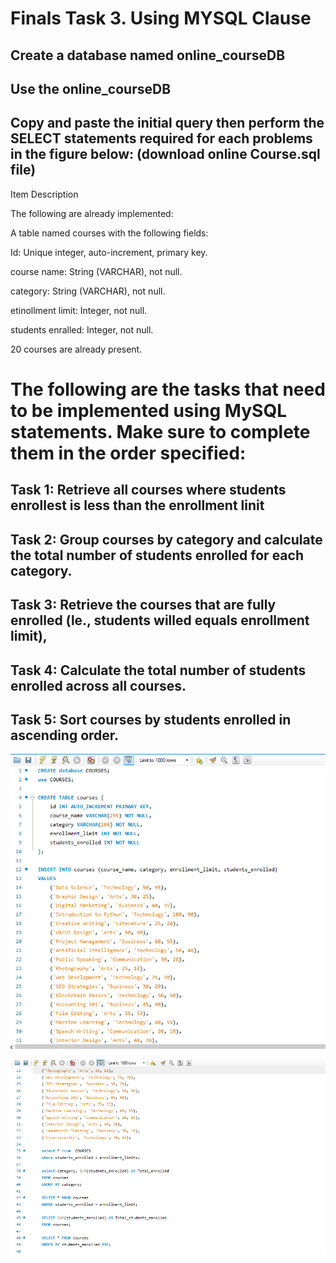 # Finals Task 3. Using MYSQL Clause

## Create a database named online_courseDB


## Use the online_courseDB


## Copy and paste the initial query then perform the SELECT statements required for each problems in the figure below: (download online Course.sql file)


Item Description

The following are already implemented:

A table named courses with the following fields:

Id: Unique integer, auto-increment, primary key.

course name: String (VARCHAR), not null.

category: String (VARCHAR), not null.

etinollment limit: Integer, not null.

students enralled: Integer, not null.

20 courses are already present.

# The following are the tasks that need to be implemented using MySQL statements. Make sure to complete them in the order specified:

## Task 1: Retrieve all courses where students enrollest is less than the enrollment linit

## Task 2: Group courses by category and calculate the total number of students enrolled for each category.

## Task 3: Retrieve the courses that are fully enrolled (le., students willed equals enrollment limit),

## Task 4: Calculate the total number of students enrolled across all courses.

## Task 5: Sort courses by students enrolled in ascending order.

![picture](https://github.com/Zomue/Zomue.github.io/blob/main/Image/RENZO%200.1.png)

![picture](https://github.com/Zomue/Zomue.github.io/blob/main/Image/RENZO%20.png)
